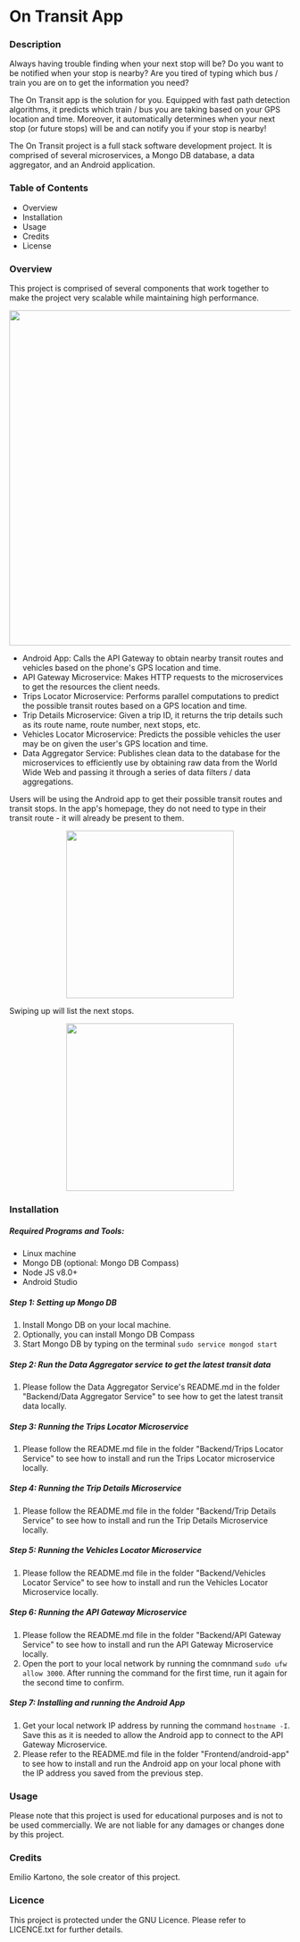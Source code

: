 # On Transit App

### Description
Always having trouble finding when your next stop will be? Do you want to be notified  when your stop is nearby? Are you tired of typing which bus / train you are on to get the information you need?

The On Transit app is the solution for you. Equipped with fast path detection algorithms, it predicts which train / bus you are taking based on your GPS location and time. Moreover, it automatically determines when your next stop (or future stops) will be and can notify you if your stop is nearby! 

The On Transit project is a full stack software development project. It is comprised of several microservices, a Mongo DB database, a data aggregator, and an Android application.

### Table of Contents
- Overview
- Installation
- Usage
- Credits
- License

### Overview
This project is comprised of several components that work together to make the project very scalable while maintaining high performance.
<div width="100%">
    <p align="center">
<img src="https://raw.githubusercontent.com/EKarton/On-Transit-App/master/Documentation/System%20Architecture%20Image.png" width="600px"/>
    </p>
</div>

- Android App: Calls the API Gateway to obtain nearby transit routes and vehicles based on the phone's GPS location and time.
- API Gateway Microservice: Makes HTTP requests to the microservices to get the resources the client needs.
- Trips Locator Microservice: Performs parallel computations to predict the possible transit routes based on a GPS location and time.
- Trip Details Microservice: Given a trip ID, it returns the trip details such as its route name, route number, next stops, etc.
- Vehicles Locator Microservice: Predicts the possible vehicles the user may be on given the user's GPS location and time.
- Data Aggregator Service: Publishes clean data to the database for the microservices to efficiently use by obtaining raw data from the World Wide Web and passing it through a series of data filters / data aggregations.

Users will be using the Android app to get their possible transit routes and transit stops. In the app's homepage, they do not need to type in their transit route - it will already be present to them.

<div width="100%">
    <p align="center">
<img src="https://raw.githubusercontent.com/EKarton/On-Transit-App/master/Documentation/App%20Home%20Page.jpg" width="300px"/>
    </p>
</div>

Swiping up will list the next stops.

<div width="100%">
    <p align="center">
<img src="https://raw.githubusercontent.com/EKarton/On-Transit-App/master/Documentation/App%20Scroll%20Up.jpg" width="300px"/>
    </p>
</div>

### Installation

##### Required Programs and Tools:
- Linux machine
- Mongo DB (optional: Mongo DB Compass)
- Node JS v8.0+
- Android Studio

##### Step 1: Setting up Mongo DB
1. Install Mongo DB on your local machine.
2. Optionally, you can install Mongo DB Compass
3. Start Mongo DB by typing on the terminal `sudo service mongod start`

##### Step 2: Run the Data Aggregator service to get the latest transit data
1. Please follow the Data Aggregator Service's README.md in the folder "Backend/Data Aggregator Service" to see how to get the latest transit data locally.

##### Step 3: Running the Trips Locator Microservice
1. Please follow the README.md file in the folder "Backend/Trips Locator Service" to see how to install and run the Trips Locator microservice locally.

##### Step 4: Running the Trip Details Microservice
1. Please follow the README.md file in the folder "Backend/Trip Details Service" to see how to install and run the Trip Details Microservice locally.

##### Step 5: Running the Vehicles Locator Microservice
1. Please follow the README.md file in the folder "Backend/Vehicles Locator Service" to see how to install and run the Vehicles Locator Microservice locally.

##### Step 6: Running the API Gateway Microservice
1. Please follow the README.md file in the folder "Backend/API Gateway Service" to see how to install and run the API Gateway Microservice locally.
2. Open the port to your local network by running the comnmand `sudo ufw allow 3000`. After running the command for the first time, run it again for the second time to confirm.

##### Step 7: Installing and running the Android App
1. Get your local network IP address by running the command `hostname -I`. Save this as it is needed to allow the Android app to connect to the API Gateway Microservice.
2. Please refer to the README.md file in the folder "Frontend/android-app" to see how to install and run the Android app on your local phone with the IP address you saved from the previous step.

### Usage
Please note that this project is used for educational purposes and is not to be used commercially. We are not liable for any damages or changes done by this project.

### Credits
Emilio Kartono, the sole creator of this project.

### Licence
This project is protected under the GNU Licence. Please refer to LICENCE.txt for further details.